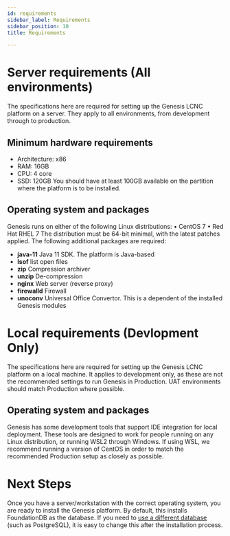 ```yaml
---
id: requirements
sidebar_label: Requirements
sidebar_position: 10
title: Requirements

---
```

# Server requirements (All environments)

The specifications here are required for setting up the Genesis LCNC platform on a server. They apply to all environments, from development through to production.

## Minimum hardware requirements

* Architecture: x86
* RAM: 16GB
* CPU: 4 core
* SSD: 120GB
  You should have at least 100GB available on the partition where the platform is to be installed.

## Operating system and packages

Genesis runs on either of the following Linux distributions:
•	CentOS 7
•	Red Hat RHEL 7
The distribution must be 64-bit minimal, with the latest patches applied.
The following additional packages are required:

* **java-11**	Java 11 SDK. The platform is Java-based
* **lsof**	list open files
* **zip**	Compression archiver
* **unzip**	De-compression
* **nginx**	Web server (reverse proxy)
* **firewalld**	Firewall
* **unoconv**	Universal Office Convertor. This is a dependent of the installed Genesis modules

# Local requirements (Devlopment Only)

The specifications here are required for setting up the Genesis LCNC platform on a local machine. It applies to development only, as these are not the recommended settings to run Genesis in Production. UAT environments should match Production where possible.

## Operating system and packages

Genesis has some development tools that support IDE integration for local deployment. These tools are designed to work for people running on any Linux distribution, or running WSL2 through Windows.
If using WSL, we recommend running a version of CentOS in order to match the recommended Production setup as closely as possible.

# Next Steps

Once you have a server/workstation with the correct operating system, you are ready to install the Genesis platform. By default, this installs FoundationDB as the database. If you need to [use a different database](/getting-started/get-ready-to-develop/database) (such as PostgreSQL), it is easy to change this after the installation process.